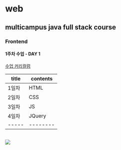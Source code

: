 # web
## multicampus java full stack course
### Frontend
#### 1주차 수업 - DAY 1
<a href="https://docs.google.com/spreadsheets/d/1HG_dOJp-P5N16dK5TnKN7ECE8K1BvNeQz3_8bXNce9w/edit#gid=89749885">수업 커리컬럼</a> <br>

| title | contents |
| ----- | -------- |
| 1일차  | HTML     |
| 2일차  | CSS      |
| 3일차  | JS       |
| 4일차  | JQuery   |
| ----- | -------- |

<br>
<img src="https://event.multicampus.com/backend/images/promotion/PR010149/pc/visual-06.png">
